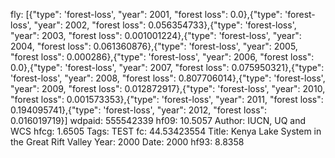 fly: [{"type": 'forest-loss', "year": 2001, "forest loss": 0.0},{"type": 'forest-loss', "year": 2002, "forest loss": 0.056354733},{"type": 'forest-loss', "year": 2003, "forest loss": 0.001001224},{"type": 'forest-loss', "year": 2004, "forest loss": 0.061360876},{"type": 'forest-loss', "year": 2005, "forest loss": 0.000286},{"type": 'forest-loss', "year": 2006, "forest loss": 0.0},{"type": 'forest-loss', "year": 2007, "forest loss": 0.075950321},{"type": 'forest-loss', "year": 2008, "forest loss": 0.807706014},{"type": 'forest-loss', "year": 2009, "forest loss": 0.012872917},{"type": 'forest-loss', "year": 2010, "forest loss": 0.001573353},{"type": 'forest-loss', "year": 2011, "forest loss": 0.194095741},{"type": 'forest-loss', "year": 2012, "forest loss": 0.016019719}]
wdpaid: 555542339
hf09: 10.5057
Author: IUCN, UQ and WCS
hfcg: 1.6505
Tags: TEST
fc: 44.53423554
Title: Kenya Lake System in the Great Rift Valley
Year: 2000
Date: 2000
hf93: 8.8358
